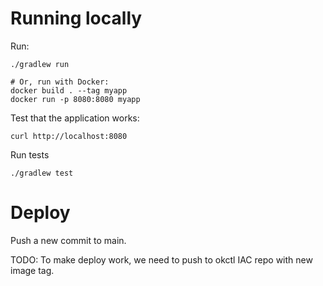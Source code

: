 # Running locally

Run:

```shell
./gradlew run

# Or, run with Docker:
docker build . --tag myapp
docker run -p 8080:8080 myapp
```


Test that the application works:
```shell
curl http://localhost:8080
```

Run tests
```shell
./gradlew test
```

# Deploy

Push a new commit to main.

TODO: To make deploy work, we need to push to okctl IAC repo with new image tag.
